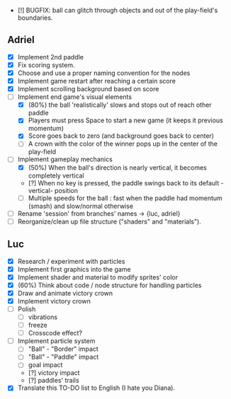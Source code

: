 * [!] BUGFIX: ball can glitch through objects and out of the play-field's boundaries.

## Adriel

* [x] Implement 2nd paddle
* [x] Fix scoring system.
* [x] Choose and use a proper naming convention for the nodes
* [x] Implement game restart after reaching a certain score
* [x] Implement scrolling background based on score
* [ ] Implement end game's visual elements
  * [x] (80%) the ball 'realistically' slows and stops out of reach other paddle
  * [x] Players must press Space to start a new game (it keeps it previous momentum)
  * [x] Score goes back to zero (and background goes back to center)
  * [ ] A crown with the color of the winner pops up in the center of the play-field
* [ ] Implement gameplay mechanics
  * [x] (50%) When the ball's direction is nearly vertical, it becomes completely vertical 
  * [?] When no key is pressed, the paddle swings back to its default -vertical- position
  * [ ] Multiple speeds for the ball : fast when the paddle had momentum (smash) and slow/normal otherwise
* [ ] Rename 'session' from branches' names -> {luc, adriel}
* [ ] Reorganize/clean up file structure ("shaders" and "materials").

## Luc

* [x] Research / experiment with particles
* [x] Implement first graphics into the game
* [x] Implement shader and material to modify sprites' color
* [x] (60%) Think about code / node structure for handling particles
* [x] Draw and animate victory crown
* [x] Implement victory crown
* [ ] Polish
  * [ ] vibrations
  * [ ] freeze
  * [ ] Crosscode effect?
* [ ] Implement particle system
  * [ ] "Ball" - "Border" impact
  * [ ] "Ball" - "Paddle" impact
  * [ ] goal impact
  * [?] victory impact
  * [?] paddles' trails
* [x] Translate this TO-DO list to English (I hate you Diana).
